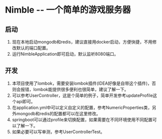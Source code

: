 # Nimble -- 一个简单的游戏服务器

## 启动

1. 现在本地启动mongodb和redis，建议直接用docker启动，方便快捷，不用修改默认的端口配置。
2. 运行NimbleApplication即可启动，默认监听8080端口。

## 开发

1. 本项目使用了lombok，需要安装lombok插件(IDEA好像是自带这个插件)，否则会报错，lombok能提供很多便利也很简单，建议了解一下。
2. 可以参考UserController，这是个简单的例子，简单开发参考updateProfile这个api即可。
3. 在application.yml中可以定义自定义的配置，参考NumericProperties类，另外mongodb和redis的配置都可以在这里修改。
4. springboot可以通过profile来切换配置，如果需要在不同环境使用不同配置可以了解一下。
5. 如果必要可以写单测，参考UserControllerTest。